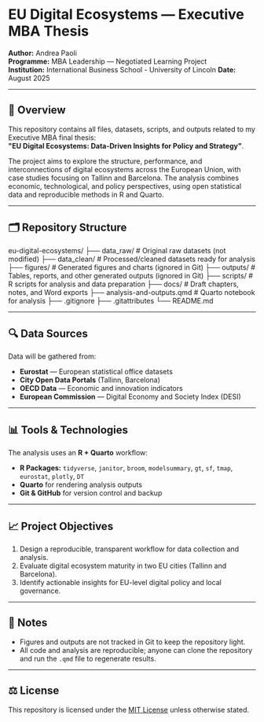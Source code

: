 # EU Digital Ecosystems — Executive MBA Thesis

**Author:** Andrea Paoli  
**Programme:** MBA Leadership — Negotiated Learning Project  
**Institution:** International Business School - University of Lincoln
**Date:** August 2025

---

## 📖 Overview

This repository contains all files, datasets, scripts, and outputs related to my Executive MBA final thesis:  
**"EU Digital Ecosystems: Data-Driven Insights for Policy and Strategy"**.

The project aims to explore the structure, performance, and interconnections of digital ecosystems across the European Union, with case studies focusing on Tallinn and Barcelona. The analysis combines economic, technological, and policy perspectives, using open statistical data and reproducible methods in R and Quarto.

---

## 🗂 Repository Structure

eu-digital-ecosystems/
├── data_raw/ # Original raw datasets (not modified)
├── data_clean/ # Processed/cleaned datasets ready for analysis
├── figures/ # Generated figures and charts (ignored in Git)
├── outputs/ # Tables, reports, and other generated outputs (ignored in Git)
├── scripts/ # R scripts for analysis and data preparation
├── docs/ # Draft chapters, notes, and Word exports
├── analysis-and-outputs.qmd # Quarto notebook for analysis
├── .gitignore
├── .gitattributes
└── README.md


---

## 🔍 Data Sources

Data will be gathered from:
- **Eurostat** — European statistical office datasets
- **City Open Data Portals** (Tallinn, Barcelona)
- **OECD Data** — Economic and innovation indicators
- **European Commission** — Digital Economy and Society Index (DESI)

---

## 📊 Tools & Technologies

The analysis uses an **R + Quarto** workflow:
- **R Packages:** `tidyverse`, `janitor`, `broom`, `modelsummary`, `gt`, `sf`, `tmap`, `eurostat`, `plotly`, `DT`
- **Quarto** for rendering analysis outputs
- **Git & GitHub** for version control and backup

---

## 📈 Project Objectives

1. Design a reproducible, transparent workflow for data collection and analysis.
2. Evaluate digital ecosystem maturity in two EU cities (Tallinn and Barcelona).
3. Identify actionable insights for EU-level digital policy and local governance.

---

## 📌 Notes

- Figures and outputs are not tracked in Git to keep the repository light.
- All code and analysis are reproducible; anyone can clone the repository and run the `.qmd` file to regenerate results.

---

## ⚖️ License

This repository is licensed under the [MIT License](LICENSE) unless otherwise stated.
